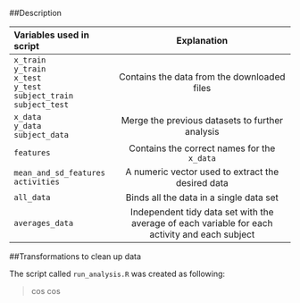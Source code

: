 ##Description

| Variables used in script  | Explanation |
| :------------- | :-------------: |
| `x_train` <br>`y_train` <br>`x_test`<br> `y_test`<br> `subject_train`<br> `subject_test`  | Contains the data from the downloaded files  |
| `x_data`<br>`y_data` <br> `subject_data` | Merge the previous datasets to further analysis  |
| `features` | Contains the correct names for the `x_data`
|`mean_and_sd_features` <br> `activities` | A numeric vector used to extract the desired data |
|`all_data`| Binds all the data in a single data set|
|`averages_data`|Independent tidy data set with the average of each variable for each activity and each subject|
 
##Transformations to clean up data

The script called `run_analysis.R` was created as following:
> cos
> cos


